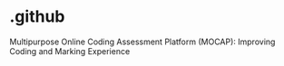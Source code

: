 # .github
Multipurpose Online Coding Assessment Platform (MOCAP): Improving Coding and Marking Experience
